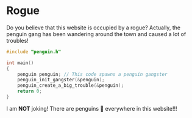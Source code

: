 # Rogue

Do you believe that this website is occupied by a rogue? Actually, the penguin gang has been wandering around the town and caused a lot of troubles!

```c
#include "penguin.h"

int main()
{
    penguin penguin; // This code spawns a penguin gangster
    penguin_init_gangster(&penguin);
    penguin_create_a_big_trouble(&penguin);
    return 0;
}
```

I am **NOT** joking! There are penguins :penguin: everywhere in this website!!!
